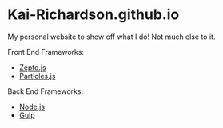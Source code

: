 # Kai-Richardson.github.io
My personal website to show off what I do! Not much else to it.

Front End Frameworks:
- [Zepto.js](http://zeptojs.com/)
- [Particles.js](http://vincentgarreau.com/particles.js/)

Back End Frameworks:

- [Node.js](https://nodejs.org)
- [Gulp](http://gulpjs.com/)